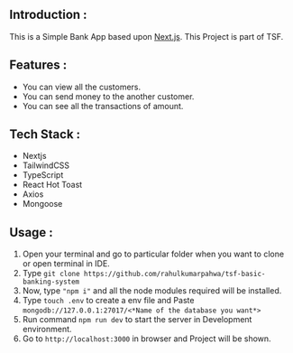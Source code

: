 ## Introduction :

This is a Simple Bank App based upon [Next.js](https://nextjs.org/). This Project is part of TSF.

## Features :

- You can view all the customers.
- You can send money to the another customer.
- You can see all the transactions of amount.

## Tech Stack :

- Nextjs
- TailwindCSS
- TypeScript
- React Hot Toast
- Axios
- Mongoose

## Usage : 

1. Open your terminal and go to particular folder when you want to clone or open terminal in IDE.
2. Type ```git clone https://github.com/rahulkumarpahwa/tsf-basic-banking-system```
3. Now, type ```"npm i"``` and all the node modules required will be installed.
4. Type ```touch .env``` to create a env file and Paste ```mongodb://127.0.0.1:27017/<*Name of the database you want*>```
5. Run command ```npm run dev``` to start the server in Development environment.
6. Go to ```http://localhost:3000``` in browser and Project will be shown.


